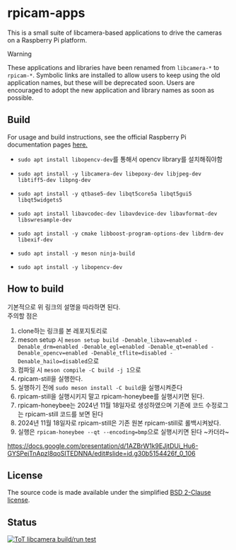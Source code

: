 # rpicam-apps
This is a small suite of libcamera-based applications to drive the cameras on a Raspberry Pi platform.

>[!WARNING]
>These applications and libraries have been renamed from `libcamera-*` to `rpicam-*`. Symbolic links are installed to allow users to keep using the old application names, but these will be deprecated soon. Users are encouraged to adopt the new application and library names as soon as possible.

Build
-----
For usage and build instructions, see the official Raspberry Pi documentation pages [here.](https://www.raspberrypi.com/documentation/computers/camera_software.html#building-libcamera-and-rpicam-apps)        

- `sudo apt install libopencv-dev`를 통해서 opencv library를 설치해줘야함

- ```sudo apt install -y libcamera-dev libepoxy-dev libjpeg-dev libtiff5-dev libpng-dev```
- ```sudo apt install -y qtbase5-dev libqt5core5a libqt5gui5 libqt5widgets5```
- ```sudo apt install libavcodec-dev libavdevice-dev libavformat-dev libswresample-dev ```

- ```sudo apt install -y cmake libboost-program-options-dev libdrm-dev libexif-dev```
- ```sudo apt install -y meson ninja-build```
- ```sudo apt install -y libopencv-dev```

How to build
-----
기본적으로 위 링크의 설명을 따라하면 된다.  
주의할 점은     
1. clone하는 링크를 본 레포지토리로
2. meson setup 시 `meson setup build -Denable_libav=enabled -Denable_drm=enabled -Denable_egl=enabled -Denable_qt=enabled -Denable_opencv=enabled -Denable_tflite=disabled -Denable_hailo=disabled`으로 
3. 컴파일 시 `meson compile -C build -j 1`으로
4. rpicam-still을 실행한다.
5. 실행하기 전에 `sudo meson install -C build`을 실행시켜준다
6. rpicam-still을 실행시키지 말고 rpicam-honeybee를 실행시키면 된다.
7. rpicam-honeybee는 2024년 11월 18일자로 생성하였으며 기존에 코드 수정로그는 rpicam-still 코드를 보면 된다
8. 2024년 11월 18일자로 rpicam-still은 기존 원본 rpicam-still로 롤백시켜놨다.
9. 실행은 `rpicam-honeybee --qt --encoding=bmp`으로 실행시키면 된다 ~카더라~




https://docs.google.com/presentation/d/1AZBrW1k9EJjtDUi_Hu6-GYSPejTnApzl8qoSITEDNNA/edit#slide=id.g30b5154426f_0_106

License
-------

The source code is made available under the simplified [BSD 2-Clause license](https://spdx.org/licenses/BSD-2-Clause.html).

Status
------

[![ToT libcamera build/run test](https://github.com/raspberrypi/rpicam-apps/actions/workflows/rpicam-test.yml/badge.svg)](https://github.com/raspberrypi/rpicam-apps/actions/workflows/rpicam-test.yml)
